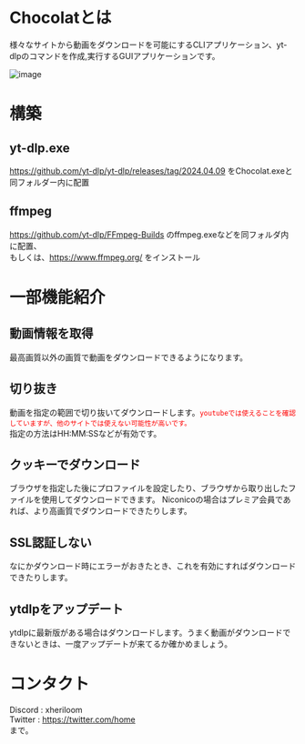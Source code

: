 # Chocolatとは
様々なサイトから動画をダウンロードを可能にするCLIアプリケーション、yt-dlpのコマンドを作成,実行するGUIアプリケーションです。

![image](https://github.com/tegrafuse/Chocolat/assets/166810563/62c1db61-f44e-4f8c-8111-ba817dae4808)


# 構築
## yt-dlp.exe
https://github.com/yt-dlp/yt-dlp/releases/tag/2024.04.09
をChocolat.exeと同フォルダー内に配置

## ffmpeg
https://github.com/yt-dlp/FFmpeg-Builds
のffmpeg.exeなどを同フォルダ内に配置、  
もしくは、https://www.ffmpeg.org/ をインストール


# 一部機能紹介

## 動画情報を取得
最高画質以外の画質で動画をダウンロードできるようになります。
## 切り抜き
動画を指定の範囲で切り抜いてダウンロードします。<code style="color : red">youtubeでは使えることを確認していますが、他のサイトでは使えない可能性が高いです。</code>  
指定の方法はHH:MM:SSなどが有効です。

## クッキーでダウンロード
ブラウザを指定した後にプロファイルを設定したり、ブラウザから取り出したファイルを使用してダウンロードできます。
Niconicoの場合はプレミア会員であれば、より高画質でダウンロードできたりします。

## SSL認証しない
なにかダウンロード時にエラーがおきたとき、これを有効にすればダウンロードできたりします。
## ytdlpをアップデート
ytdlpに最新版がある場合はダウンロードします。うまく動画がダウンロードできないときは、一度アップデートが来てるか確かめましょう。

# コンタクト
Discord : xheriloom  
Twitter : https://twitter.com/home  
まで。
